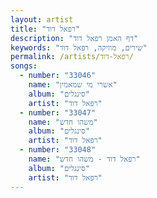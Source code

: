 ```yaml
---
layout: artist
title: "רפאל דוד"
description: "דף האמן רפאל דוד"
keywords: "שירים, מוזיקה, רפאל דוד"
permalink: /artists/רפאל-דוד/
songs:
  - number: "33046"
    name: "אשרי מי שמאמין"
    album: "סינגלים"
    artist: "רפאל דוד"
  - number: "33047"
    name: "משהו חדש"
    album: "סינגלים"
    artist: "רפאל דוד"
  - number: "33048"
    name: "רפאל דוד - משהו חדש"
    album: "סינגלים"
    artist: "רפאל דוד"
---
```

